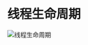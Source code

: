 # 线程生命周期

![线程生命周期](http://img.minalz.cn/typora/%E7%BA%BF%E7%A8%8B%E7%94%9F%E5%91%BD%E5%91%A8%E6%9C%9F.png)